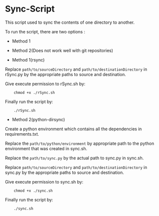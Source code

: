 # Sync-Script

This script used to  sync the contents of one directory to another.

To run the script, there are two options : 

- Method 1
- Method 2(Does not work well with git repositories)

- Method 1(rsync)

Replace ``path/to/sourceDirectory`` and ``path/to/destinationDirectory`` in rSync.py by the appropriate paths to source and destination.

Give execute permission to rSync.sh by:
```    
    chmod +x ./rSync.sh
```

Finally run the script by:
```
    ./rSync.sh
```

- Method 2(python-dirsync)

Create a python environment which contains all the dependencies in requirements.txt.

Replace the ``path/to/python/environment`` by appropriate path to the python environment that was created in sync.sh.

Replace the ``path/to/sync.py`` by the actual path to sync.py in sync.sh.

Replace ``path/to/sourceDirectory`` and ``path/to/destinationDirectory`` in sync.py by the appropriate paths to source and destination.

Give execute permission to sync.sh by:
```    
    chmod +x ./sync.sh
```

Finally run the script by:
```
    ./sync.sh
```
